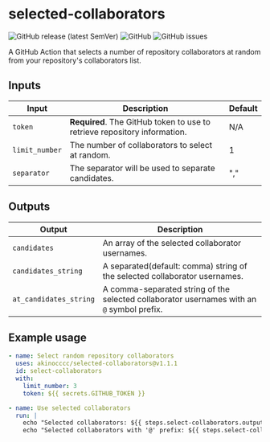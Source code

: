 # selected-collaborators

![GitHub release (latest SemVer)](https://img.shields.io/github/v/release/akinocccc/selected-collaborators?style=flat-square)
![GitHub](https://img.shields.io/github/license/akinocccc/selected-collaborators?style=flat-square)
![GitHub issues](https://img.shields.io/github/issues/akinocccc/selected-collaborators?style=flat-square)

A GitHub Action that selects a number of repository collaborators at random from your repository's collaborators list.

## Inputs

| Input | Description | Default |
| ----- | ----------- | ------- |
| `token` | **Required**. The GitHub token to use to retrieve repository information. | N/A |
| `limit_number` | The number of collaborators to select at random. | 1 |
| `separator` | The separator will be used to separate candidates. | "," |

## Outputs

| Output | Description |
| ------ | ----------- |
| `candidates` | An array of the selected collaborator usernames. |
| `candidates_string` | A separated(default: comma) string of the selected collaborator usernames. |
| `at_candidates_string` | A comma-separated string of the selected collaborator usernames with an `@` symbol prefix. |

## Example usage

```yaml
- name: Select random repository collaborators
  uses: akinocccc/selected-collaborators@v1.1.1
  id: select-collaborators
  with:
    limit_number: 3
    token: ${{ secrets.GITHUB_TOKEN }}

- name: Use selected collaborators
  run: |
    echo "Selected collaborators: ${{ steps.select-collaborators.outputs.candidates_string }}"
    echo "Selected collaborators with '@' prefix: ${{ steps.select-collaborators.outputs.at_candidates_string }}"
